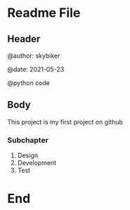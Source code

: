 # Readme File
## Header
@author: skybiker

@date: 2021-05-23

@python code

## Body
This project is my first project on github

### Subchapter

1. Design
2. Development
3. Test

# End
